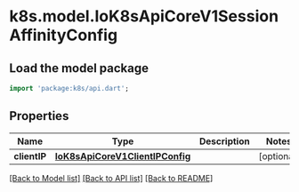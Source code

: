 # k8s.model.IoK8sApiCoreV1SessionAffinityConfig

## Load the model package
```dart
import 'package:k8s/api.dart';
```

## Properties
Name | Type | Description | Notes
------------ | ------------- | ------------- | -------------
**clientIP** | [**IoK8sApiCoreV1ClientIPConfig**](IoK8sApiCoreV1ClientIPConfig.md) |  | [optional] 

[[Back to Model list]](../README.md#documentation-for-models) [[Back to API list]](../README.md#documentation-for-api-endpoints) [[Back to README]](../README.md)


